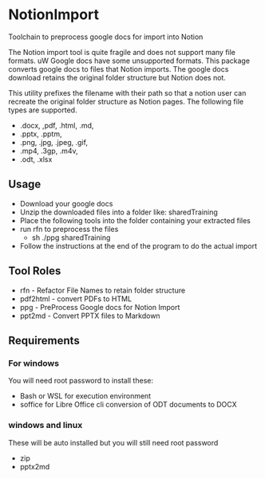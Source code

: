 # NotionImport
Toolchain to preprocess google docs for import into Notion

The Notion import tool is quite fragile and does not support many file formats. 
uW Google docs have some unsupported formats.
This package converts google docs to files that Notion imports.
The google docs download retains the original folder structure but Notion does not.

This utility prefixes the filename with their path so that a notion user can recreate the original folder structure as Notion pages.
The following file types are supported.
- .docx, ,pdf, .html, .md, 
- .pptx, .pptm, 
- .png,  .jpg, .jpeg, .gif,
- .mp4,  .3gp, .m4v,   
- .odt, .xlsx
  
## Usage
- Download your google docs
- Unzip the downloaded files into a folder like: sharedTraining
- Place the following tools into the folder containing your extracted files
- run rfn to preprocess the files
  - sh ./ppg sharedTraining
- Follow the instructions at the end of the program to do the actual import
  
## Tool Roles
- rfn - Refactor File Names to retain folder structure
- pdf2html - convert PDFs to HTML
- ppg - PreProcess Google docs for Notion Import
- ppt2md - Convert PPTX files to Markdown

## Requirements
### For windows 
You will need root password to install these: 
- Bash or WSL for execution environment
- soffice for Libre Office cli conversion of ODT documents to DOCX
### windows and linux
These will be auto installed but you will still need root password 
- zip
- pptx2md
